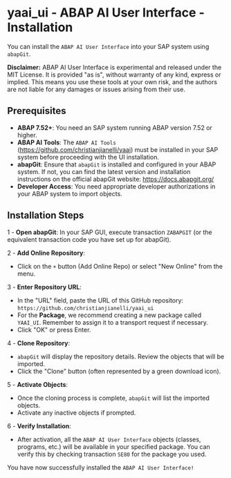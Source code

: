 # yaai_ui - ABAP AI User Interface - Installation

You can install the `ABAP AI User Interface` into your SAP system using `abapGit`.

**Disclaimer:** ABAP AI User Interface is experimental and released under the MIT License. It is provided "as is", without warranty of any kind, express or implied. This means you use these tools at your own risk, and the authors are not liable for any damages or issues arising from their use.

## Prerequisites
 - **ABAP 7.52+**: You need an SAP system running ABAP version 7.52 or higher.
 - **ABAP AI Tools**: The `ABAP AI Tools` (https://github.com/christianjianelli/yaai) must be installed in your SAP system before proceeding with the UI installation.
 - **abapGit**: Ensure that `abapGit` is installed and configured in your ABAP system. If not, you can find the latest version and installation instructions on the official abapGit website: https://docs.abapgit.org/
 - **Developer Access**: You need appropriate developer authorizations in your ABAP system to import objects.

## Installation Steps

 1 - **Open abapGit**: In your SAP GUI, execute transaction `ZABAPGIT` (or the equivalent transaction code you have set up for abapGit).

 2 - **Add Online Repository**:
   - Click on the `+` button (Add Online Repo) or select "New Online" from the menu.

 3 - **Enter Repository URL**:
   - In the "URL" field, paste the URL of this GitHub repository: `https://github.com/christianjianelli/yaai_ui`
   - For the **Package**, we recommend creating a new package called `YAAI_UI`. Remember to assign it to a transport request if necessary.
   - Click "OK" or press Enter.

 4 - **Clone Repository**:
   - `abapGit` will display the repository details. Review the objects that will be imported.
   - Click the "Clone" button (often represented by a green download icon).

 5 - **Activate Objects**:
   - Once the cloning process is complete, `abapGit` will list the imported objects.
   - Activate any inactive objects if prompted.

 6 - **Verify Installation**:
   - After activation, all the `ABAP AI User Interface` objects (classes, programs, etc.) will be available in your specified package. You can verify this by checking transaction `SE80` for the package you used.

You have now successfully installed the `ABAP AI User Interface!`